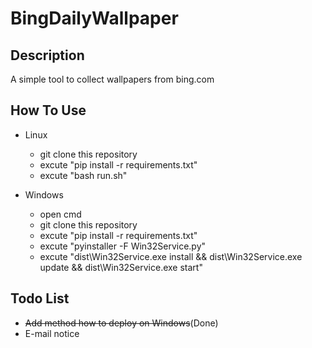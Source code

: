 # BingDailyWallpaper

## Description

A simple tool to collect wallpapers from bing.com

## How To Use

 - Linux
   - git clone this repository
   - excute "pip install -r requirements.txt"
   - excute "bash run.sh"

 - Windows
   - open cmd
   - git clone this repository
   - excute "pip install -r requirements.txt"
   - excute "pyinstaller -F Win32Service.py"
   - excute "dist\Win32Service.exe install && dist\Win32Service.exe update && dist\Win32Service.exe start"

## Todo List

 - ~~Add method how to deploy on Windows~~(Done)
 - E-mail notice